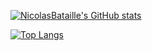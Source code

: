 

<!---
Batumm/Batumm is a ✨ special ✨ repository because its `README.md` (this file) appears on your GitHub profile.
You can click the Preview link to take a look at your changes.
--->


[![NicolasBataille's GitHub stats](https://github-readme-stats.vercel.app/api?username=NicolasBataille)](https://github.com/anuraghazra/github-readme-stats)

[![Top Langs](https://github-readme-stats.vercel.app/api/top-langs/?username=anuraghazra&langs_count=8)](https://github.com/anuraghazra/github-readme-stats)

